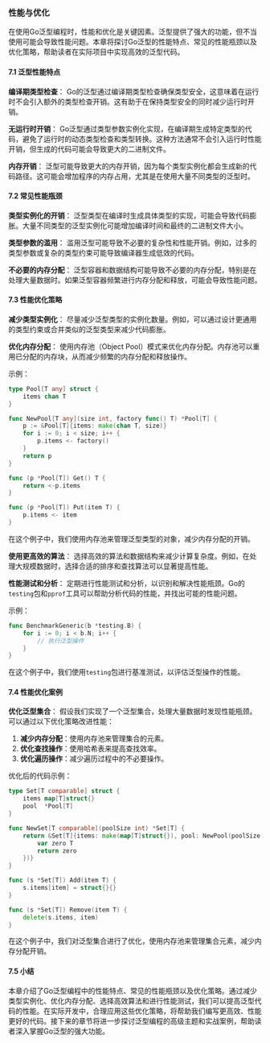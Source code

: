 ### 性能与优化

在使用Go泛型编程时，性能和优化是关键因素。泛型提供了强大的功能，但不当使用可能会导致性能问题。本章将探讨Go泛型的性能特点、常见的性能瓶颈以及优化策略，帮助读者在实际项目中实现高效的泛型代码。

#### 7.1 泛型性能特点

**编译期类型检查**：
Go的泛型通过编译期类型检查确保类型安全，这意味着在运行时不会引入额外的类型检查开销。这有助于在保持类型安全的同时减少运行时开销。

**无运行时开销**：
Go泛型通过类型参数实例化实现，在编译期生成特定类型的代码，避免了运行时的动态类型检查和类型转换。这种方法通常不会引入运行时性能开销，但生成的代码可能会导致更大的二进制文件。

**内存开销**：
泛型可能导致更大的内存开销，因为每个类型实例化都会生成新的代码路径。这可能会增加程序的内存占用，尤其是在使用大量不同类型的泛型时。

#### 7.2 常见性能瓶颈

**类型实例化的开销**：
泛型类型在编译时生成具体类型的实现，可能会导致代码膨胀。大量不同类型的泛型实例化可能增加编译时间和最终的二进制文件大小。

**类型参数的滥用**：
滥用泛型可能导致不必要的复杂性和性能开销。例如，过多的类型参数或复杂的类型约束可能导致编译器生成低效的代码。

**不必要的内存分配**：
泛型容器和数据结构可能导致不必要的内存分配，特别是在处理大量数据时。如果泛型容器频繁进行内存分配和释放，可能会导致性能问题。

#### 7.3 性能优化策略

**减少类型实例化**：
尽量减少泛型类型的实例化数量。例如，可以通过设计更通用的类型约束或合并类似的泛型类型来减少代码膨胀。

**优化内存分配**：
使用内存池（Object Pool）模式来优化内存分配。内存池可以重用已分配的内存块，从而减少频繁的内存分配和释放操作。

示例：
```go
type Pool[T any] struct {
    items chan T
}

func NewPool[T any](size int, factory func() T) *Pool[T] {
    p := &Pool[T]{items: make(chan T, size)}
    for i := 0; i < size; i++ {
        p.items <- factory()
    }
    return p
}

func (p *Pool[T]) Get() T {
    return <-p.items
}

func (p *Pool[T]) Put(item T) {
    p.items <- item
}
```

在这个例子中，我们使用内存池来管理泛型类型的对象，减少内存分配的开销。

**使用更高效的算法**：
选择高效的算法和数据结构来减少计算复杂度。例如，在处理大规模数据时，选择合适的排序和查找算法可以显著提高性能。

**性能测试和分析**：
定期进行性能测试和分析，以识别和解决性能瓶颈。Go的`testing`包和`pprof`工具可以帮助分析代码的性能，并找出可能的性能问题。

示例：
```go
func BenchmarkGeneric(b *testing.B) {
    for i := 0; i < b.N; i++ {
        // 执行泛型操作
    }
}
```

在这个例子中，我们使用`testing`包进行基准测试，以评估泛型操作的性能。

#### 7.4 性能优化案例

**优化泛型集合**：
假设我们实现了一个泛型集合，处理大量数据时发现性能瓶颈。可以通过以下优化策略改进性能：

1. **减少内存分配**：使用内存池来管理集合的元素。
2. **优化查找操作**：使用哈希表来提高查找效率。
3. **优化遍历操作**：减少遍历过程中的不必要操作。

优化后的代码示例：
```go
type Set[T comparable] struct {
    items map[T]struct{}
    pool  *Pool[T]
}

func NewSet[T comparable](poolSize int) *Set[T] {
    return &Set[T]{items: make(map[T]struct{}), pool: NewPool(poolSize, func() T {
        var zero T
        return zero
    })}
}

func (s *Set[T]) Add(item T) {
    s.items[item] = struct{}{}
}

func (s *Set[T]) Remove(item T) {
    delete(s.items, item)
}
```

在这个例子中，我们对泛型集合进行了优化，使用内存池来管理集合元素，减少内存分配开销。

#### 7.5 小结

本章介绍了Go泛型编程中的性能特点、常见的性能瓶颈以及优化策略。通过减少类型实例化、优化内存分配、选择高效算法和进行性能测试，我们可以提高泛型代码的性能。在实际开发中，合理应用这些优化策略，将帮助我们编写更高效、性能更好的代码。接下来的章节将进一步探讨泛型编程的高级主题和实战案例，帮助读者深入掌握Go泛型的强大功能。